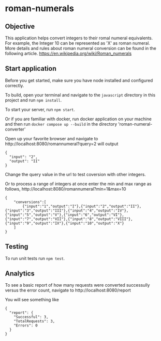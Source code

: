 # roman-numerals

## Objective 
This application helps convert integers to their romal numeral equivalents. For example, the Integer 10 can be represented as 'X' as roman numeral. 
More details and rules about roman numeral conversion can be found in the following article.
https://en.wikipedia.org/wiki/Roman_numerals

## Start application

Before you get started, make sure you have node installed and configured correctly. 

To build, open your terminal and navigate to the `javascript` directory in this project and run `npm install`.

To start your server, run `npm start`.  

Or if you are familiar with docker, run docker application on your machine and then 
run `docker compose up --build` in the directory 'roman-numeral-converter'

Open up your favorite browser and navigate to http://localhost:8080/romannumeral?query=2 will output 

```
{
  "input": "2",
  "output": "II"
}
```

Change the query value in the url to test coversion with other integers.

Or to process a range of integers at once enter the min and max range as follows, http://localhost:8080/romannumeral?min=1&max=10 

```
{
    "conversions":[
        {"input":"1","output":"I"},{"input":"2","output":"II"},{"input":"3","output":"III"},{"input":"4","output":"IV"},{"input":"5","output":"V"},{"input":"6","output":"VI"},{"input":"7","output":"VII"},{"input":"8","output":"VIII"},{"input":"9","output":"IX"},{"input":"10","output":"X"}
    ]
}
```

## Testing

To run unit tests run `npm test`.

## Analytics

To see a basic report of how many requests were converted successully versus the error count, navigate to http://localhost:8080/report 

You will see something like
```
{
  "report": {
    "Successful": 3,
    "TotalRequests": 3,
    "Errors": 0
  }
}
```
